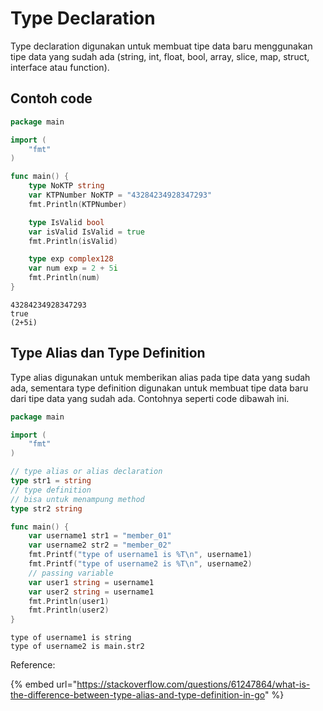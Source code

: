 # Type Declaration

Type declaration digunakan untuk membuat tipe data baru menggunakan tipe data yang sudah ada (string, int, float, bool, array, slice, map, struct, interface atau function).

## Contoh code

```go
package main

import (
	"fmt"
)

func main() {
	type NoKTP string
	var KTPNumber NoKTP = "43284234928347293"
	fmt.Println(KTPNumber)

	type IsValid bool
	var isValid IsValid = true
	fmt.Println(isValid)

	type exp complex128
	var num exp = 2 + 5i
	fmt.Println(num)
}
```

```
43284234928347293
true
(2+5i)
```

## Type Alias dan Type Definition

Type alias digunakan untuk memberikan alias pada tipe data yang sudah ada, sementara type definition digunakan untuk membuat tipe data baru dari tipe data yang sudah ada. Contohnya seperti code dibawah ini.

```go
package main

import (
    "fmt"
)

// type alias or alias declaration
type str1 = string
// type definition
// bisa untuk menampung method
type str2 string

func main() {
    var username1 str1 = "member_01"
    var username2 str2 = "member_02"
    fmt.Printf("type of username1 is %T\n", username1)
    fmt.Printf("type of username2 is %T\n", username2)
	// passing variable
	var user1 string = username1
	var user2 string = username1
	fmt.Println(user1)
	fmt.Println(user2)
}
```

```
type of username1 is string
type of username2 is main.str2
```

Reference:

{% embed url="https://stackoverflow.com/questions/61247864/what-is-the-difference-between-type-alias-and-type-definition-in-go" %}
